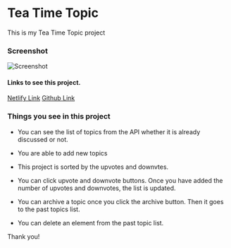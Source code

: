 # Tea Time Topic

This is my Tea Time Topic project

### Screenshot

![Screenshot](https://bit.ly/3qTgdc2)

#### Links to see this project.
[Netlify Link]()
[Github Link]()

### Things you see in this project

-   You can see the list of topics from the API whether it is already discussed or not.

-   You are able to add new topics

-   This project is sorted by the upvotes and downvtes.

-   You can click upvote and downvote buttons. Once you have added the number of upvotes and downvotes, the list is updated.

-   You can archive a topic once you click the archive button. Then it goes to the past topics list.

-   You can delete an element from the past topic list.

Thank you!